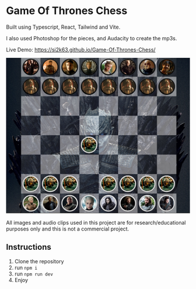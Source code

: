 # Game Of Thrones Chess

Built using Typescript, React, Tailwind and Vite.

I also used Photoshop for the pieces, and Audacity to create the mp3s.

Live Demo: https://si2k63.github.io/Game-Of-Thrones-Chess/

![image info](./screenshot.png)

All images and audio clips used in this project are for research/educational
purposes only and this is not a commercial project.

## Instructions

1. Clone the repository
2. run `npm i`
3. run `npm run dev`
4. Enjoy
